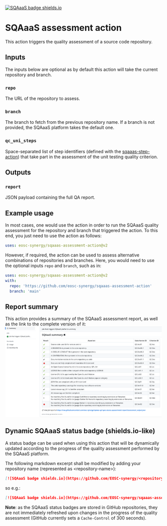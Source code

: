 <!--
SPDX-FileCopyrightText: Copyright contributors to the Software Quality Assurance as a Service (SQAaaS) project.

SPDX-License-Identifier: GPL-3.0-only
-->

[![SQAaaS badge shields.io](https://github.com/EOSC-synergy/sqaaas-assessment-action.assess.sqaaas/raw/release/2.0.0/.badge/status_shields.svg)](https://sqaaas.eosc-synergy.eu/#/full-assessment/report/https://raw.githubusercontent.com/eosc-synergy/sqaaas-assessment-action.assess.sqaaas/release/2.0.0/.report/assessment_output.json)

# SQAaaS assessment action

This action triggers the quality assessment of a source code repository.

## Inputs

The inputs below are optional as by default this action will take the current repository and branch.

### `repo`

The URL of the repository to assess.

### `branch`

The branch to fetch from the previous repository name. If a branch is not provided, the SQAaaS platform takes the default one.

### `qc_uni_steps`

Space-separated list of step identifiers (defined with the [sqaaas-step-action](https://github.com/eosc-synergy/sqaaas-step-action))
that take part in the assessment of the unit testing quality criterion.

## Outputs

### `report`

JSON payload containing the full QA report.

## Example usage

In most cases, one would use the action in order to run the SQAaaS quality assessment for the repository and branch
that triggered the action. To this end, you just need to use the action as follows:

```yaml
uses: eosc-synergy/sqaaas-assessment-action@v2
```

However, if required, the action can be used to assess alternative combinations of repositories and branches. Here, you
would need to use the optional inputs `repo` and `branch`, such as in:

```yaml
uses: eosc-synergy/sqaaas-assessment-action@v2
with:
  repo: 'https://github.com/eosc-synergy/sqaaas-assessment-action'
  branch: 'main'
```

## Report summary

This action provides a summary of the SQAaaS assessment report, as well as the link to the complete version of it:
![GH action's summary report](./imgs/summary_report.png)


## Dynamic SQAaaS status badge (shields.io-like)

A status badge can be used when using this action that will be dynamically updated according to the progress of the quality
assessment performed by the SQAaaS platform.

The following markdown excerpt shall be modified by adding your repository name (represented as \<repository-name\>):

```markdown
[![SQAaaS badge shields.io](https://github.com/EOSC-synergy/<repository-name>.assess.sqaaas/raw/<branch-name>/.badge/status_shields.svg)](https://sqaaas.eosc-synergy.eu/#/full-assessment/report/https://raw.githubusercontent.com/eosc-synergy/<your-repository-name>.assess.sqaaas/<branch-name>/.report/assessment_output.json)
```

so e.g.:

```markdown
[![SQAaaS badge shields.io](https://github.com/EOSC-synergy/sqaaas-assessment-action.assess.sqaaas/raw/main/.badge/status_shields.svg)](https://sqaaas.eosc-synergy.eu/#/full-assessment/report/https://raw.githubusercontent.com/eosc-synergy/sqaaas-assessment-action.assess.sqaaas/main/.report/assessment_output.json)
```

**Note**: as the SQAaaS status badges are stored in GitHub repositories, they are not immediately refreshed upon changes in the progress of the quality assessment (GitHub currently sets a `Cache-Control` of 300 seconds). 
